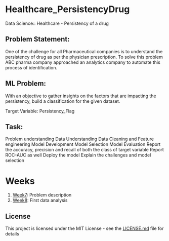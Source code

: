 # Healthcare_PersistencyDrug
Data Science:: Healthcare - Persistency of a drug

## Problem Statement:

One of the challenge for all Pharmaceutical companies is to understand the persistency of drug as per the physician prescription. To solve this problem ABC pharma company approached an analytics company to automate this process of identification.

## ML Problem:

With an objective to gather insights on the factors that are impacting the persistency, build a classification for the given dataset.

Target Variable: Persistency_Flag

## Task:

Problem understanding
Data Understanding
Data Cleaning and Feature engineering
Model Development
Model Selection
Model Evaluation
Report the accuracy, precision and recall of both the class of target variable
Report ROC-AUC as well
Deploy the model
Explain the challenges and model selection

# Weeks
1. [Week7](https://github.com/And2300/Healthcare_PersistencyDrug/tree/main/Week%207): Problem description
2. [Week8](https://github.com/And2300/Healthcare_PersistencyDrug/tree/main/Week%207): First data analysis

## License
This project is licensed under the MIT License - see the [LICENSE.md](LICENSE.md) file for details
